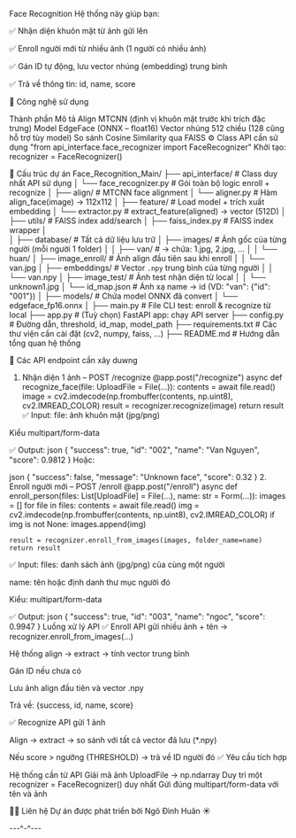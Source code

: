  Face Recognition 
Hệ thống này giúp bạn:

✅ Nhận diện khuôn mặt từ ảnh gửi lên

✅ Enroll người mới từ nhiều ảnh (1 người có nhiều ảnh)

✅ Gán ID tự động, lưu vector nhúng (embedding) trung bình

✅ Trả về thông tin: id, name, score

🧩 Công nghệ sử dụng

Thành phần	Mô tả
Align	MTCNN (định vị khuôn mặt trước khi trích đặc trưng)
Model	EdgeFace (ONNX – float16)
Vector nhúng	512 chiều (128 cũng hỗ trợ tùy model)
So sánh	Cosine Similarity qua FAISS
⚙️ Class API cần sử dụng
"from api_interface.face_recognizer import FaceRecognizer"
Khởi tạo:
recognizer = FaceRecognizer()

📁 Cấu trúc dự án
Face_Recognition_Main/
├── api_interface/                            #  Class duy nhất API sử dụng
│   └── face_recognizer.py                    #  Gói toàn bộ logic enroll + recognize
│
├── align/                                    #  MTCNN face alignment
│   └── aligner.py                            #  Hàm align_face(image) → 112x112
│
├── feature/                                  #  Load model + trích xuất embedding
│   └── extractor.py                          #  extract_feature(aligned) → vector (512D)
│
├── utils/                                    #  FAISS index add/search
│   ├── faiss_index.py                        #    FAISS index wrapper
│                         
│
├── database/                                 #  Tất cả dữ liệu lưu trữ
│   ├── images/                               #    Ảnh gốc của từng người (mỗi người 1 folder)
│   │   ├── van/                              #    → chứa: 1.jpg, 2.jpg, ...
│   │   └── huan/
│   ├── image_enroll/                         #    Ảnh align đầu tiên sau khi enroll
│   │   └── van.jpg
│   ├── embeddings/                           #    Vector `.npy` trung bình của từng người
│   │   └── van.npy
│   ├── image_test/                           #    Ảnh test nhận diện từ local
│   │   └── unknown1.jpg
│   └── id_map.json                           #    Ánh xạ name → id (VD: "van": {"id": "001"})
│
├── models/                                   #  Chứa model ONNX đã convert
│   └── edgeface_fp16.onnx
│
├── main.py                                   # File CLI test: enroll & recognize từ local
├── app.py                                    #  (Tuỳ chọn) FastAPI app: chạy API server
├── config.py                                 # Đường dẫn, threshold, id_map, model_path
├── requirements.txt                          #  Các thư viện cần cài đặt (cv2, numpy, faiss, ...)
├── README.md                                 #  Hướng dẫn tổng quan hệ thống                         

🚀 Các API endpoint cần xây duwng
1. Nhận diện 1 ảnh – POST /recognize
@app.post("/recognize")
async def recognize_face(file: UploadFile = File(...)):
    contents = await file.read()
    image = cv2.imdecode(np.frombuffer(contents, np.uint8), cv2.IMREAD_COLOR)
    result = recognizer.recognize(image)
    return result
✅ Input:
file: ảnh khuôn mặt (jpg/png)

Kiểu multipart/form-data

✅ Output:
json
{
  "success": true,
  "id": "002",
  "name": "Van Nguyen",
  "score": 0.9812
}
Hoặc:

json
{
  "success": false,
  "message": "Unknown face",
  "score": 0.32
}
2. Enroll người mới – POST /enroll
@app.post("/enroll")
async def enroll_person(files: List[UploadFile] = File(...), name: str = Form(...)):
    images = []
    for file in files:
        contents = await file.read()
        img = cv2.imdecode(np.frombuffer(contents, np.uint8), cv2.IMREAD_COLOR)
        if img is not None:
            images.append(img)

    result = recognizer.enroll_from_images(images, folder_name=name)
    return result
✅ Input:
files: danh sách ảnh (jpg/png) của cùng một người

name: tên hoặc định danh thư mục người đó

Kiểu: multipart/form-data

✅ Output:
json
{
  "success": true,
  "id": "003",
  "name": "ngoc",
  "score": 0.9947
}
 Luồng xử lý API
✅ Enroll
API gửi nhiều ảnh + tên → recognizer.enroll_from_images(...)

Hệ thống align → extract → tính vector trung bình

Gán ID nếu chưa có

Lưu ảnh align đầu tiên và vector .npy

Trả về: {success, id, name, score}

✅ Recognize
API gửi 1 ảnh

Align → extract → so sánh với tất cả vector đã lưu (*.npy)

Nếu score > ngưỡng (THRESHOLD) → trả về ID người đó
✅ Yêu cầu tích hợp

Hệ thống cần từ API
Giải mã ảnh UploadFile → np.ndarray 
Duy trì một recognizer = FaceRecognizer() duy nhất
Gửi đúng multipart/form-data với tên và ảnh


👨‍💻 Liên hệ
Dự án được phát triển bởi Ngô Đình Huân ☀️

---^-^---
